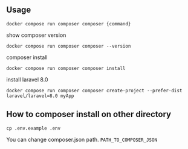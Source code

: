 
## Usage


```
docker compose run composer composer {command}
```

show composer version
```
docker compose run composer composer --version
```

composer install
```
docker compose run composer composer install
```

install laravel 8.0

```
docker compose run composer composer create-project --prefer-dist laravel/laravel=8.0 myApp
```

## How to composer install on other directory

```
cp .env.example .env
```

You can change composer.json path. `PATH_TO_COMPOSER_JSON`
